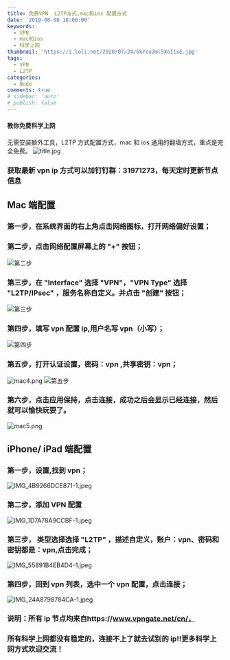 ```yaml
---
title: 免费VPN  L2TP方式,mac和ios 配置方式
date: '2019-08-08 18:00:00'
keywords:
  - VPN
  - mac和ios
  - 科学上网
thumbnail: 'https://i.loli.net/2020/07/24/6kYcu3ml5XoI1xE.jpg'
tags:
  - VPN
  - L2TP
categories:
  - Node
comments: true
# sidebar: 'auto'
# publish: false
---
```


#### 教你免费科学上网

无需安装额外工具，L2TP 方式配置方式，mac 和 ios 通用的翻墙方式，重点是完全免费。
![title.jpg](https://i.loli.net/2020/07/24/6kYcu3ml5XoI1xE.jpg)

### 获取最新 vpn ip 方式可以加钉钉群：31971273，每天定时更新节点信息

<!-- more -->

## Mac 端配置

### 第一步，在系统界面的右上角点击网络图标，打开网络偏好设置；

### 第二步，点击网络配置屏幕上的 "+" 按钮；

![第二步](https://i.loli.net/2020/07/24/jlPDQA496LBnuXS.png)

### 第三步，在 "Interface" 选择 "VPN"，"VPN Type" 选择 "L2TP/IPsec" ，服务名称自定义。并点击 "创建" 按钮；

![第三步](https://i.loli.net/2020/07/24/hl4x9A1DCfdQVnK.png)

### 第四步，填写 vpn 配置 ip,用户名写 vpn（小写）；

![第四步](https://i.loli.net/2020/07/24/d9s4BMcXHQakGOz.png)

### 第五步，打开认证设置，密码：vpn ,共享密钥：vpn；

![mac4.png](https://i.loli.net/2020/07/24/pi3FV9rvEBk1oqJ.png) ![第五步](https://i.loli.net/2020/07/24/jD8qgBzdYXVAy4T.png)

### 第六步，点击应用保持，点击连接，成功之后会显示已经连接，然后就可以愉快玩耍了。

![mac5.png](https://i.loli.net/2020/07/24/MxVifIOamFB653T.png)

## iPhone/ iPad 端配置

### 第一步，设置,找到 vpn；

![IMG_4B9266DCE871-1.jpeg](https://i.loli.net/2020/07/24/yX9FQ15cfZHwAlk.jpg)

### 第二步，添加 VPN 配置

![IMG_1D7A78A9CCBF-1.jpeg](https://i.loli.net/2020/07/24/CqjvQlk9Y45Wmru.jpg)

### 第三步， 类型选择选择 "L2TP" ，描述自定义，账户：vpn、密码和密钥都是：vpn,点击完成；

![IMG_55891B4EB4D4-1.jpeg](https://i.loli.net/2020/07/24/AVK7u8DGmtIQaNS.jpg)

### 第四步，回到 vpn 列表，选中一个 vpn 配置，点击连接；

![IMG_24A8798784CA-1.jpeg](https://i.loli.net/2020/07/24/4SIzWGFaOTYEiM1.jpg)

### 说明：所有 ip 节点均来自https://www.vpngate.net/cn/，

### 所有科学上网都没有稳定的，连接不上了就去试别的 ip!!更多科学上网方式欢迎交流！
